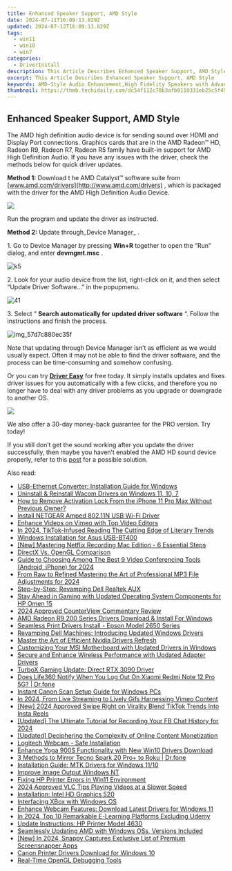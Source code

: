```yaml
---
title: Enhanced Speaker Support, AMD Style
date: 2024-07-11T16:09:13.829Z
updated: 2024-07-12T16:09:13.829Z
tags:
  - win11
  - win10
  - win7
categories:
  - DriverInstall
description: This Article Describes Enhanced Speaker Support, AMD Style
excerpt: This Article Describes Enhanced Speaker Support, AMD Style
keywords: AMD-Style Audio Enhancement,High Fidelity Speakers with Advanced Support,Ultra Wideband Audio Technology,Next-Gen Speaker Support Systems,Immersive Audio Experience AMD,Audio Enhancement Features in Speakers,Branded AMD Audio Performance Boost
thumbnail: https://thmb.techidaily.com/dc54f112c78b3afb0110331eb25c5f493a4d3b2149d6ee352dfe8394d4845198.jpg
---
```


## Enhanced Speaker Support, AMD Style

 The AMD high definition audio device is for sending sound over HDMI and Display Port connections. Graphics cards that are in the AMD Radeon™ HD, Radeon R9, Radeon R7, Radeon R5 family have built-in support for AMD High Definition Audio. If you have any issues with the driver, check the methods below for quick driver updates.  
  
**Method 1:** Download t he AMD Catalyst™ software suite from [www.amd.com/drivers](http://www.amd.com/drivers)  , which is packaged with the driver for the AMD High Definition Audio Device.

![](https://images.drivereasy.com/wp-content/uploads/2016/09/driver-update-for-amd-high-definition-audio-device-in-windows-10-5725.png)

Run the program and update the driver as instructed.

**Method 2:** Update through_Device Manager_ .

 1\. Go to Device Manager by pressing **Win+R**  together to open the “Run” dialog, and enter **devmgmt.msc** .

![k5](https://images.drivereasy.com/wp-content/uploads/2016/09/amd-high-definition-audio-device-download-for-windows-10-7311.png)

 2\. Look for your audio device from the list, right-click on it, and then select “Update Driver Software…” in the popupmenu.

![41](https://images.drivereasy.com/wp-content/uploads/2016/09/41.png)

 3\. Select “ **Search automatically for updated driver software** “. Follow the instructions and finish the process.

![img_57d7c880ec35f](https://images.drivereasy.com/wp-content/uploads/2016/09/driver-update-and-fix-for-amd-high-definition-audio-device-in-windows-10-5741.jpg)

 Note that updating through Device Manager isn’t as efficient as we would usually expect. Often it may not be able to find the driver software, and the process can be time-consuming and somehow confusing.

 Or you can try [**Driver Easy**](https://tools.techidaily.com/drivereasy/download/) for free today. It simply installs updates and fixes driver issues for you automatically with a few clicks, and therefore you no longer have to deal with any driver problems as you upgrade or downgrade to another OS.

![](https://www.drivereasy.com/wp-content/uploads/2017/03/Driver-Easy-Scan-Needed.jpg)

 We also offer a 30-day money-back guarantee for the PRO version. Try today!

 If you still don’t get the sound working after you update the driver successfully, then maybe you haven’t enabled the AMD HD sound device properly, refer to this [post](https://tools.techidaily.com/drivereasy/download/) for a possible solution.

<ins class="adsbygoogle"
     style="display:block"
     data-ad-format="autorelaxed"
     data-ad-client="ca-pub-7571918770474297"
     data-ad-slot="1223367746"></ins>



<ins class="adsbygoogle"
     style="display:block"
     data-ad-client="ca-pub-7571918770474297"
     data-ad-slot="8358498916"
     data-ad-format="auto"
     data-full-width-responsive="true"></ins>



<span class="atpl-alsoreadstyle">Also read:</span>
<div><ul>
<li><a href="https://driver-install.techidaily.com/usb-ethernet-converter-installation-guide-for-windows/"><u>USB-Ethernet Converter: Installation Guide for Windows</u></a></li>
<li><a href="https://driver-install.techidaily.com/uninstall-and-reinstall-wacom-drivers-on-windows-11-10-7/"><u>Uninstall & Reinstall Wacom Drivers on Windows 11, 10, 7</u></a></li>
<li><a href="https://activate-lock.techidaily.com/how-to-remove-activation-lock-from-the-iphone-11-pro-max-without-previous-owner-by-drfone-ios/"><u>How to Remove Activation Lock From the iPhone 11 Pro Max Without Previous Owner?</u></a></li>
<li><a href="https://driver-install.techidaily.com/install-netgear-amped-80211n-usb-wi-fi-driver/"><u>Install NETGEAR Amped 802.11N USB Wi-Fi Driver</u></a></li>
<li><a href="https://vimeo-videos.techidaily.com/enhance-videos-on-vimeo-with-top-video-editors/"><u>Enhance Videos on Vimeo with Top Video Editors</u></a></li>
<li><a href="https://tiktok-video-recordings.techidaily.com/in-2024-tiktok-infused-reading-the-cutting-edge-of-literary-trends/"><u>In 2024, TikTok-Infused Reading  The Cutting Edge of Literary Trends</u></a></li>
<li><a href="https://driver-install.techidaily.com/windows-installation-for-asus-usb-bt400/"><u>Windows Installation for Asus USB-BT400</u></a></li>
<li><a href="https://digital-screen-recording.techidaily.com/new-mastering-netflix-recording-mac-edition-6-essential-steps/"><u>[New] Mastering Netflix Recording  Mac Edition - 6 Essential Steps</u></a></li>
<li><a href="https://driver-install.techidaily.com/directx-vs-opengl-comparison/"><u>DirectX Vs. OpenGL Comparison</u></a></li>
<li><a href="https://screen-video-capture.techidaily.com/guide-to-choosing-among-the-best-9-video-conferencing-tools-android-iphone-for-2024/"><u>Guide to Choosing Among The Best 9 Video Conferencing Tools (Android, iPhone) for 2024</u></a></li>
<li><a href="https://sound-tweaking.techidaily.com/from-raw-to-refined-mastering-the-art-of-professional-mp3-file-adjustments-for-2024/"><u>From Raw to Refined Mastering the Art of Professional MP3 File Adjustments for 2024</u></a></li>
<li><a href="https://driver-install.techidaily.com/step-by-step-revamping-dell-realtek-aux/"><u>Step-by-Step: Revamping Dell Realtek AUX</u></a></li>
<li><a href="https://driver-install.techidaily.com/stay-ahead-in-gaming-with-updated-operating-system-components-for-hp-omen-15/"><u>Stay Ahead in Gaming with Updated Operating System Components for HP Omen 15</u></a></li>
<li><a href="https://extra-resources.techidaily.com/2024-approved-counterview-commentary-review/"><u>2024 Approved  CounterView Commentary Review</u></a></li>
<li><a href="https://driver-install.techidaily.com/amd-radeon-r9-200-series-drivers-download-and-install-for-windows/"><u>AMD Radeon R9 200 Series Drivers Download & Install For Windows</u></a></li>
<li><a href="https://driver-install.techidaily.com/seamless-print-drivers-install-epson-model-2650-series/"><u>Seamless Print Drivers Install - Epson Model 2650 Series</u></a></li>
<li><a href="https://driver-install.techidaily.com/revamping-dell-machines-introducing-updated-windows-drivers/"><u>Revamping Dell Machines: Introducing Updated Windows Drivers</u></a></li>
<li><a href="https://driver-install.techidaily.com/master-the-art-of-efficient-nvidia-drivers-refresh/"><u>Master the Art of Efficient Nvidia Drivers Refresh</u></a></li>
<li><a href="https://driver-install.techidaily.com/customizing-your-msi-motherboard-with-updated-drivers-in-windows/"><u>Customizing Your MSI Motherboard with Updated Drivers in Windows</u></a></li>
<li><a href="https://driver-install.techidaily.com/secure-and-enhance-wireless-performance-with-updated-adapter-drivers/"><u>Secure and Enhance Wireless Performance with Updated Adapter Drivers</u></a></li>
<li><a href="https://driver-install.techidaily.com/turbox-gaming-update-direct-rtx-3090-driver/"><u>TurboX Gaming Update: Direct RTX 3090 Driver</u></a></li>
<li><a href="https://fake-location.techidaily.com/does-life360-notify-when-you-log-out-on-xiaomi-redmi-note-12-pro-5g-drfone-by-drfone-virtual-android/"><u>Does Life360 Notify When You Log Out On Xiaomi Redmi Note 12 Pro 5G? | Dr.fone</u></a></li>
<li><a href="https://driver-install.techidaily.com/instant-canon-scan-setup-guide-for-windows-pcs/"><u>Instant Canon Scan Setup Guide for Windows PCs</u></a></li>
<li><a href="https://vimeo-videos.techidaily.com/in-2024-from-live-streaming-to-lively-gifs-harnessing-vimeo-content/"><u>In 2024, From Live Streaming to Lively Gifs  Harnessing Vimeo Content</u></a></li>
<li><a href="https://instagram-videos.techidaily.com/new-2024-approved-swipe-right-on-virality-blend-tiktok-trends-into-insta-reels/"><u>[New] 2024 Approved  Swipe Right on Virality  Blend TikTok Trends Into Insta Reels</u></a></li>
<li><a href="https://video-screen-grab.techidaily.com/updated-the-ultimate-tutorial-for-recording-your-fb-chat-history-for-2024/"><u>[Updated] The Ultimate Tutorial for Recording Your FB Chat History for 2024</u></a></li>
<li><a href="https://youtube-video-recordings.techidaily.com/updated-deciphering-the-complexity-of-online-content-monetization/"><u>[Updated] Deciphering the Complexity of Online Content Monetization</u></a></li>
<li><a href="https://driver-install.techidaily.com/logitech-webcam-safe-installation/"><u>Logitech Webcam - Safe Installation</u></a></li>
<li><a href="https://driver-install.techidaily.com/enhance-yoga-900s-functionality-with-new-win10-drivers-download/"><u>Enhance Yoga 900S Functionality with New Win10 Drivers Download</u></a></li>
<li><a href="https://screen-mirror.techidaily.com/3-methods-to-mirror-tecno-spark-20-proplus-to-roku-drfone-by-drfone-android/"><u>3 Methods to Mirror Tecno Spark 20 Pro+ to Roku | Dr.fone</u></a></li>
<li><a href="https://driver-install.techidaily.com/installation-guide-mtk-drivers-for-windows-1110/"><u>Installation Guide: MTK Drivers for Windows 11/10</u></a></li>
<li><a href="https://driver-install.techidaily.com/improve-image-output-windows-nt/"><u>Improve Image Output Windows NT</u></a></li>
<li><a href="https://driver-install.techidaily.com/fixing-hp-printer-errors-in-win11-environment/"><u>Fixing HP Printer Errors in Win11 Environment</u></a></li>
<li><a href="https://video-content-creator.techidaily.com/2024-approved-vlc-tips-playing-videos-at-a-slower-speed/"><u>2024 Approved VLC Tips Playing Videos at a Slower Speed</u></a></li>
<li><a href="https://driver-install.techidaily.com/installation-intel-hd-graphics-520/"><u>Installation: Intel HD Graphics 520</u></a></li>
<li><a href="https://driver-install.techidaily.com/interfacing-xbox-with-windows-os/"><u>Interfacing XBox with Windows OS</u></a></li>
<li><a href="https://driver-install.techidaily.com/enhance-webcam-features-download-latest-drivers-for-windows-11/"><u>Enhance Webcam Features: Download Latest Drivers for Windows 11</u></a></li>
<li><a href="https://screen-sharing-recording.techidaily.com/in-2024-top-10-remarkable-e-learning-platforms-excluding-udemy/"><u>In 2024, Top 10 Remarkable E-Learning Platforms Excluding Udemy</u></a></li>
<li><a href="https://driver-install.techidaily.com/update-instructions-hp-printer-model-4630/"><u>Update Instructions: HP Printer Model 4630</u></a></li>
<li><a href="https://driver-install.techidaily.com/seamlessly-updating-amd-with-windows-oss-versions-included/"><u>Seamlessly Updating AMD with Windows OSs, Versions Included</u></a></li>
<li><a href="https://screen-recording.techidaily.com/new-in-2024-snappy-captures-exclusive-list-of-premium-screensnapper-apps/"><u>[New] In 2024, Snappy Captures  Exclusive List of Premium Screensnapper Apps</u></a></li>
<li><a href="https://driver-install.techidaily.com/canon-printer-drivers-download-for-windows-10/"><u>Canon Printer Drivers Download for Windows 10</u></a></li>
<li><a href="https://driver-install.techidaily.com/real-time-opengl-debugging-tools/"><u>Real-Time OpenGL Debugging Tools</u></a></li>
</ul></div>
